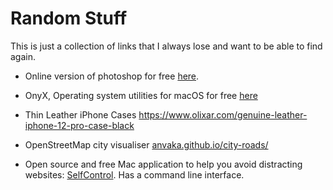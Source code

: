 # Random Stuff

This is just a collection of links that I always lose and want to be able to find again. 

* Online version of photoshop for free [here](https://www.photopea.com/).

* OnyX, Operating system utilities for macOS for free [here](https://www.titanium-software.fr/en/applications.html)

* Thin Leather iPhone Cases https://www.olixar.com/genuine-leather-iphone-12-pro-case-black

* OpenStreetMap city visualiser [anvaka.github.io/city-roads/](anvaka.github.io/city-roads/])

* Open source and free Mac application to help you avoid distracting websites: [SelfControl](https://selfcontrolapp.com). Has a command line interface.
